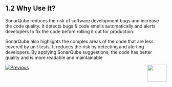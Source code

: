 ## 1.2 Why Use It?

SonarQube reduces the risk of software development bugs and increase the code quality. It detects bugs & code smells automatically and alerts developers to fix the code before rolling it out for production. 

SonarQube also highlights the complex areas of the code that are less covered by unit tests. It reduces the risk by detecting and alerting developers. By applying SonarQube suggestions, the code has better quality and is more readable and maintainable



[![Previous](/articles/images/Previous.png)](/articles/COE/SonarQube/01_Overview/01_Overview.md)[<img align="right" width="60" height="54" src="/articles/images/Next.png">](/articles/COE/SonarQube/01_Overview/03_Customized_Library.md)

